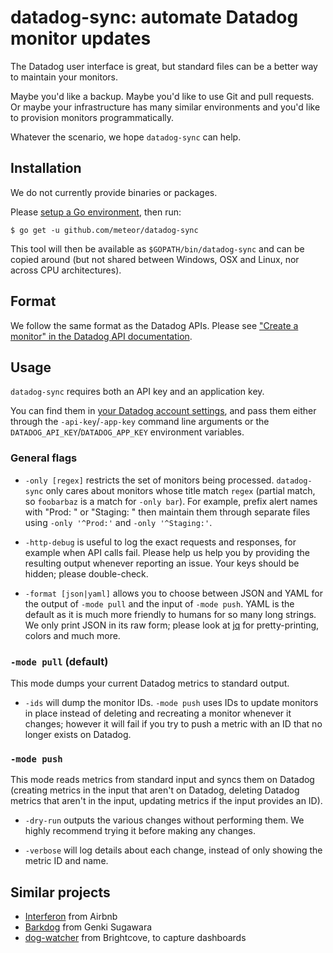 # datadog-sync: automate Datadog monitor updates

The Datadog user interface is great, but standard files can be a better way to maintain your monitors.

Maybe you'd like a backup. Maybe you'd like to use Git and pull requests. Or maybe your infrastructure has
many similar environments and you'd like to provision monitors programmatically.

Whatever the scenario, we hope `datadog-sync` can help.

## Installation

We do not currently provide binaries or packages.

Please [setup a Go environment](https://golang.org/doc/install), then run:

    $ go get -u github.com/meteor/datadog-sync

This tool will then be available as `$GOPATH/bin/datadog-sync` and can be copied around (but not shared
between Windows, OSX and Linux, nor across CPU architectures).

## Format

We follow the same format as the Datadog APIs.
Please see ["Create a monitor" in the Datadog API documentation](http://docs.datadoghq.com/api/#monitor-create).

## Usage

`datadog-sync` requires both an API key and an application key.

You can find them in [your Datadog account settings](https://app.datadoghq.com/account/settings#api),
and pass them either through the `-api-key`/`-app-key` command line arguments or the
`DATADOG_API_KEY`/`DATADOG_APP_KEY` environment variables.

### General flags

- `-only [regex]` restricts the set of monitors being processed. `datadog-sync` only cares about monitors
whose title match `regex` (partial match, so `foobarbaz` is a match for `-only bar`).
For example, prefix alert names with "Prod: " or "Staging: " then maintain them through separate files
using `-only '^Prod:'` and `-only '^Staging:'`.

- `-http-debug` is useful to log the exact requests and responses, for example when API calls fail.
  Please help us help you by providing the resulting output whenever reporting an issue.
  Your keys should be hidden; please double-check.

- `-format [json|yaml]` allows you to choose between JSON and YAML for the output of `-mode pull`
  and the input of `-mode push`.
  YAML is the default as it is much more friendly to humans for so many long strings.
  We only print JSON in its raw form; please look at [jq](https://github.com/stedolan/jq)
  for pretty-printing, colors and much more.

### `-mode pull` (default)

This mode dumps your current Datadog metrics to standard output.

- `-ids` will dump the monitor IDs. `-mode push` uses IDs to update monitors in place instead of deleting and
  recreating a monitor whenever it changes; however it will fail if you try to push a metric with an ID that no
  longer exists on Datadog.

### `-mode push`

This mode reads metrics from standard input and syncs them on Datadog (creating metrics in the input that aren't
on Datadog, deleting Datadog metrics that aren't in the input, updating metrics if the input provides an ID).

- `-dry-run` outputs the various changes without performing them. We highly recommend trying it before making
any changes.

- `-verbose` will log details about each change, instead of only showing the metric ID and name.

## Similar projects

- [Interferon](https://github.com/airbnb/interferon) from Airbnb
- [Barkdog](https://github.com/winebarrel/barkdog) from Genki Sugawara
- [dog-watcher](https://github.com/brightcove/dog-watcher) from Brightcove, to capture dashboards
